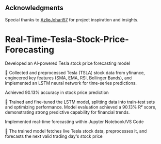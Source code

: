 ## Acknowledgments
Special thanks to [AzlieJohari57](https://github.com/AzlieJohari57) for project inspiration and insights.

# Real-Time-Tesla-Stock-Price-Forecasting

Developed an AI-powered Tesla stock price forecasting model

📌 Collected and preprocessed Tesla (TSLA) stock data from yfinance, engineered key features (SMA, EMA, RSI, Bollinger Bands), and implemented an LSTM neural network for time-series predictions.

Achieved 90.13% accuracy in stock price prediction

📌 Trained and fine-tuned the LSTM model, splitting data into train-test sets and optimizing performance. Model evaluation achieved a 90.13% R² score, demonstrating strong predictive capability for financial trends.

Implemented real-time forecasting within Jupyter Notebook/VS Code

📌 The trained model fetches live Tesla stock data, preprocesses it, and forecasts the next valid trading day's stock price
